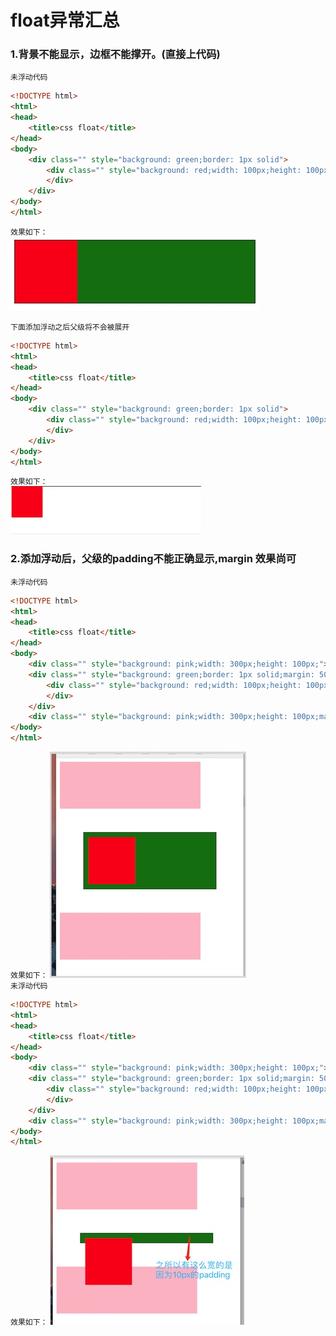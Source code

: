 float异常汇总
==================================
### 1.背景不能显示，边框不能撑开。(直接上代码)
`未浮动代码`
```html
<!DOCTYPE html>
<html>
<head>
	<title>css float</title>
</head>
<body>
	<div class="" style="background: green;border: 1px solid">
		<div class="" style="background: red;width: 100px;height: 100px;">
		</div>
	</div>
</body>
</html>
```
`效果如下：`  
![未浮动效果](https://github.com/songyaoshun/float/blob/master/1st.jpg)  

`下面添加浮动之后父级将不会被展开`
```html
<!DOCTYPE html>
<html>
<head>
	<title>css float</title>
</head>
<body>
	<div class="" style="background: green;border: 1px solid">
		<div class="" style="background: red;width: 100px;height: 100px;float: left;">
		</div>
	</div>
</body>
</html>
```
`效果如下：`  
![浮动效果](https://github.com/songyaoshun/float/blob/master/2nd.jpg)  

### 2.添加浮动后，父级的padding不能正确显示,margin 效果尚可
`未浮动代码`  
```html
<!DOCTYPE html>
<html>
<head>
	<title>css float</title>
</head>
<body>
	<div class="" style="background: pink;width: 300px;height: 100px;"></div>
	<div class="" style="background: green;border: 1px solid;margin: 50px;padding: 10px">
		<div class="" style="background: red;width: 100px;height: 100px;">
		</div>
	</div>
	<div class="" style="background: pink;width: 300px;height: 100px;margin-top: 10px"></div>
</body>
</html>
```
`效果如下：`
![未浮动效果](https://github.com/songyaoshun/float/blob/master/3rd.jpg)  
`未浮动代码`  
```html
<!DOCTYPE html>
<html>
<head>
	<title>css float</title>
</head>
<body>
	<div class="" style="background: pink;width: 300px;height: 100px;"></div>
	<div class="" style="background: green;border: 1px solid;margin: 50px;padding: 10px">
		<div class="" style="background: red;width: 100px;height: 100px;float: left;">
		</div>
	</div>
	<div class="" style="background: pink;width: 300px;height: 100px;margin-top: 10px"></div>
</body>
</html>
```
`效果如下：`
![未浮动效果](https://github.com/songyaoshun/float/blob/master/4th.jpg)
